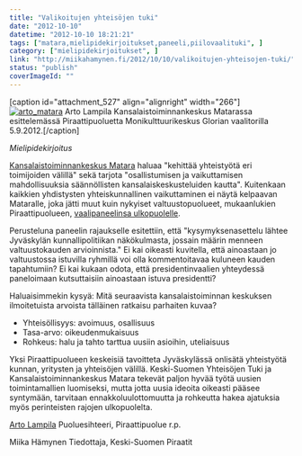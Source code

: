 ```yaml
---
title: "Valikoitujen yhteisöjen tuki"
date: "2012-10-10"
datetime: "2012-10-10 18:21:21"
tags: ["matara,mielipidekirjoitukset,paneeli,piilovaalituki", ]
category: ["mielipidekirjoitukset", ]
link: "http://miikahamynen.fi/2012/10/10/valikoitujen-yhteisojen-tuki/"
status: "publish"
coverImageId: ""
---
```


\[caption id="attachment\_527" align="alignright" width="266"\][![](http://miikahamynen.fi/wp-content/uploads/2012/10/CRW_0008-266x400.jpg "arto_matara")](http://miikahamynen.fi/wp-content/uploads/2012/10/CRW_0008.jpg) Arto Lampila Kansalaistoiminnankeskus Matarassa esittelemässä Piraattipuoluetta Monikulttuurikeskus Glorian vaalitorilla 5.9.2012.\[/caption\]

_Mielipidekirjoitus_

[Kansalaistoiminnankeskus Matara](http://www.matara.fi/) haluaa "kehittää yhteistyötä eri toimijoiden välillä" sekä tarjota "osallistumisen ja vaikuttamisen mahdollisuuksia säännöllisten kansalaiskeskusteluiden kautta". Kuitenkaan kaikkien yhdistysten yhteiskunnallinen vaikuttaminen ei näytä kelpaavan Mataralle, joka jätti muut kuin nykyiset valtuustopuolueet, mukaanlukien Piraattipuolueen, [vaalipaneelinsa ulkopuolelle](http://www.matara.fi/images/VAALI_-_ILTA.pdf).

Perusteluna paneelin rajaukselle esitettiin, että "kysymyksenasettelu lähtee Jyväskylän kunnallipolitiikan näkökulmasta, jossain määrin menneen valtuustokauden arvioinnista." Ei kai oikeasti kuvitella, että ainoastaan jo valtuustossa istuvilla ryhmillä voi olla kommentoitavaa kuluneen kauden tapahtumiin? Ei kai kukaan odota, että presidentinvaalien yhteydessä paneloimaan kutsuttaisiin ainoastaan istuva presidentti?

Haluaisimmekin kysyä: Mitä seuraavista kansalaistoiminnan keskuksen ilmoitetuista arvoista tälläinen ratkaisu parhaiten kuvaa?

- Yhteisöllisyys: avoimuus, osallisuus
- Tasa-arvo: oikeudenmukaisuus
- Rohkeus: halu ja tahto tarttua uusiin asioihin, uteliaisuus

Yksi Piraattipuolueen keskeisiä tavoitteta Jyväskylässä onlisätä yhteistyötä kunnan, yritysten ja yhteisöjen välillä. Keski-Suomen Yhteisöjen Tuki ja Kansalaistoiminnankeskus Matara tekevät paljon hyvää työtä uusien toimintamallien luomiseksi, mutta jotta uusia ideoita oikeasti pääsee syntymään, tarvitaan ennakkoluulottomuutta ja rohkeutta hakea ajatuksia myös perinteisten rajojen ulkopuolelta.

[Arto Lampila](http://alampila.fi/) Puoluesihteeri, Piraattipuolue r.p.

Miika Hämynen Tiedottaja, Keski-Suomen Piraatit
